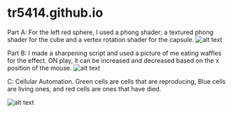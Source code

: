 # tr5414.github.io
Part A: For the left red sphere, I used a phong shader; a textured phong shader for the cube and a vertex rotation shader for the capsule.
![alt text](https://github.com/tr5414/tr5414.github.io/tree/master/Assets/Screenshots/A.PNG)

Part B: I made a sharpening script and used a picture of me eating waffles for the effect. ON play, it can be increased and decreased based on the x position of the mouse.
![alt text](https://github.com/tr5414/tr5414.github.io/tree/master/Assets/Screenshots/B.PNG)


C: Cellular Automation. Green cells are cells that are reproducing, Blue cells are living ones, and red cells are ones that have died.

![alt text](https://github.com/tr5414/tr5414.github.io/tree/master/Assets/Screenshots/C.PNG)
